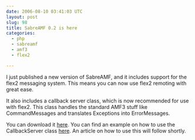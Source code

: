 ```yaml
---
date: 2006-08-10 03:41:03 UTC
layout: post
slug: 98
title: SabreAMF 0.2 is here
categories:
  - php
  - sabreamf
  - amf3
  - flex2

---
```

<p>I just published a new version of SabreAMF, and it includes support for the flex2 messaging system. This means you can now use flex2 remoting with great ease.</p>

<p>It also includes a callback server class, which is now recommended for use with flex2. This class handles the standard AMF3 stuff like CommandMessages and translates Exceptions into ErrorMessages.</p>

<p>You can download it <a href="http://www.rooftopsolutions.nl/code/?p=SabreAMF&amp;a=d">here</a>.  You can find an example on how to use the CallbackServer class <a href="http://www.rooftopsolutions.nl/code/?p=SabreAMF&amp;a=s&amp;file=/examples/callbackserver.php">here</a>. An article on how to use this will follow shortly.</p>